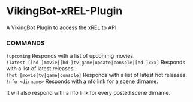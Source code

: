 # VikingBot-xREL-Plugin

A VikingBot Plugin to access the xREL.to API.

### COMMANDS
`!upcoming` Responds with a list of upcoming movies.<br/>
`!latest [[hd-]movie|[hd-]tv|game|update|console|[hd-]xxx]` Responds with a list of latest releases.<br/>
`!hot [movie|tv|game|console]` Responds with a list of latest hot releases.<br/>
`!nfo <dirname>` Responds with a nfo link for a scene dirname.

It will also respond with a nfo link for every posted scene dirname.
